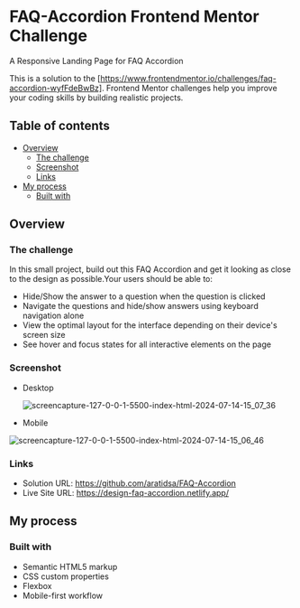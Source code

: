 # FAQ-Accordion Frontend Mentor Challenge 
A Responsive Landing Page for FAQ Accordion

This is a solution to the [https://www.frontendmentor.io/challenges/faq-accordion-wyfFdeBwBz]. Frontend Mentor challenges help you improve your coding skills by building realistic projects.

## Table of contents

- [Overview](#overview)
  - [The challenge](#the-challenge)
  - [Screenshot](#screenshot)
  - [Links](#links)
- [My process](#my-process)
  - [Built with](#built-with)

## Overview

### The challenge
In this small project, build out this FAQ Accordion and get it looking as close to the design as possible.Your users should be able to:
- Hide/Show the answer to a question when the question is clicked
- Navigate the questions and hide/show answers using keyboard navigation alone
- View the optimal layout for the interface depending on their device's screen size
- See hover and focus states for all interactive elements on the page
  
### Screenshot
- Desktop
  
  ![screencapture-127-0-0-1-5500-index-html-2024-07-14-15_07_36](https://github.com/user-attachments/assets/dff36a3d-2ffa-45cf-83a0-c3167a700a6c)
  
- Mobile
  
![screencapture-127-0-0-1-5500-index-html-2024-07-14-15_06_46](https://github.com/user-attachments/assets/6574e214-6b73-46c0-9e93-bf24936d24a3)


### Links
- Solution URL: https://github.com/aratidsa/FAQ-Accordion
- Live Site URL: https://design-faq-accordion.netlify.app/

## My process

### Built with

- Semantic HTML5 markup
- CSS custom properties
- Flexbox
- Mobile-first workflow

